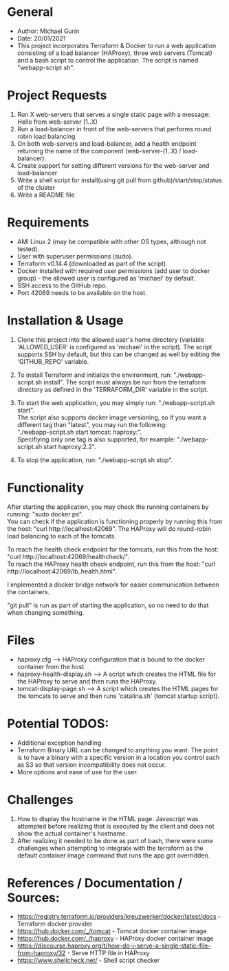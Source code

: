 # General
* Author: Michael Gurin
* Date: 20/01/2021
* This project incorporates Terraform & Docker to run a web application consisting of a load balancer (HAProxy), three web servers (Tomcat) and a bash script to control the application. The script is named "webapp-script.sh".


# Project Requests
1. Run X web-servers that serves a single static page with a message: Hello from web-server (1..X)
2. Run a load-balancer in front of the web-servers that performs round robin load balancing
3. On both web-servers and load-balancer, add a health endpoint returning the name of the component (web-server-(1..X) / load-balancer).
4. Create support for setting different versions for the web-server and load-balancer
5. Write a shell script for install(using git pull from github)/start/stop/status of the cluster
6. Write a README file


# Requirements
* AMI Linux 2 (may be compatible with other OS types, although not tested).
* User with superuser permissions (sudo).
* Terraform v0.14.4 (downloaded as part of the script).
* Docker installed with required user permissions (add user to docker group) - the allowed user is configured as 'michael' by default.
* SSH access to the GitHub repo.
* Port 42069 needs to be available on the host.


# Installation & Usage  
1. Clone this project into the allowed user's home directory (variable 'ALLOWED_USER' is configured as 'michael' in the script). The script supports SSH by default, but this can be changed as well by editing the 'GITHUB_REPO' variable.

2. To install Terraform and initialize the environment, run: "./webapp-script.sh install". The script must always be run from the terraform directory as defined in the 'TERRAFORM_DIR' variable in the script.

3. To start the web application, you may simply run: "./webapp-script.sh start".  
The script also supports docker image versioning, so if you want a different tag than "latest", you may run the following:  
"./webapp-script.sh start tomcat:<custom-tag> haproxy:<custom-tag>".  
Specifiying only one tag is also supported, for example: "./webapp-script.sh start haproxy:2.2".
  
4. To stop the application, run: "./webapp-script.sh stop".


# Functionality
After starting the application, you may check the running containers by running: "sudo docker ps".  
You can check if the application is functioning properly by running this from the host: "curl http://localhost:42069".
The HAProxy will do round-robin load balancing to each of the tomcats.

To reach the health check endpoint for the tomcats, run this from the host: "curl http://localhost:42069/healthcheck/".  
To reach the HAProxy health check endpoint, run this from the host: "curl http://localhost:42069/lb_health.html".

I implemented a docker bridge network for easier communication between the containers.

"git pull" is run as part of starting the application, so no need to do that when changing something.


# Files
* haproxy.cfg --> HAProxy configuration that is bound to the docker container from the host.
* haproxy-health-display.sh --> A script which creates the HTML file for the HAProxy to serve and then runs the HAProxy.
* tomcat-display-page.sh --> A script which creates the HTML pages for the tomcats to serve and then runs 'catalina.sh' (tomcat startup script).


# Potential TODOS:
* Additional exception handling
* Terraform Binary URL can be changed to anything you want. The point is to have a binary with a specific version in a location you control such as S3 so that version incompatibility does not occur.
* More options and ease of use for the user.


# Challenges
1. How to display the hostname in the HTML page. Javascript was attempted before realizing that is executed by the client and does not show the actual container's hostname.
2. After realizing it needed to be done as part of bash, there were some challenges when attempting to integrate with the terraform as the default container image command that runs the app got overridden.


# References / Documentation / Sources:
* https://registry.terraform.io/providers/kreuzwerker/docker/latest/docs - Terraform docker provider
* https://hub.docker.com/_/tomcat - Tomcat docker container image
* https://hub.docker.com/_/haproxy - HAProxy docker container image
* https://discourse.haproxy.org/t/how-do-i-serve-a-single-static-file-from-haproxy/32 - Serve HTTP file in HAProxy
* https://www.shellcheck.net/ - Shell script checker

